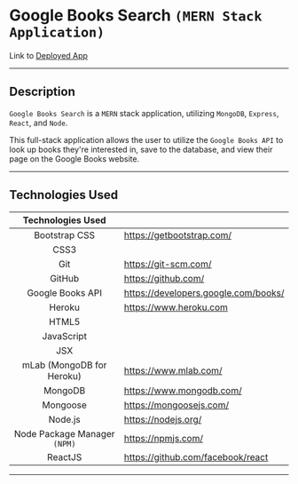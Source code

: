 # Google Books Search `(MERN Stack Application)`

Link to [Deployed App](https://secret-retreat-64198.herokuapp.com/)

---

## Description

`Google Books Search` is a `MERN` stack application, utilizing `MongoDB`, `Express`, `React`, and `Node`.

This full-stack application allows the user to utilize the `Google Books API` to look up books they're interested in, save to the database, and view their page on the Google Books website.

---

## Technologies Used

| Technologies Used |  |
| :---: | :--- |
| Bootstrap CSS | https://getbootstrap.com/ |
| CSS3 | |
| Git | https://git-scm.com/ |
| GitHub | https://github.com/ |
| Google Books API | https://developers.google.com/books/ |
| Heroku | https://www.heroku.com |
| HTML5 | |
| JavaScript | |
| JSX | |
| mLab (MongoDB for Heroku) | https://www.mlab.com/ |
| MongoDB | https://www.mongodb.com/ |
| Mongoose | https://mongoosejs.com/ |
| Node.js |  https://nodejs.org/ |
| Node Package Manager `(NPM)` | https://npmjs.com/
| ReactJS | https://github.com/facebook/react |
---


